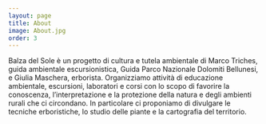 ```yaml
---
layout: page
title: About
image: About.jpg
order: 3 
---
```


Balza del Sole è un progetto di cultura e tutela ambientale di Marco Triches, guida ambientale escursionistica, Guida Parco Nazionale Dolomiti Bellunesi, e Giulia Maschera, erborista. Organizziamo attività di educazione ambientale, escursioni, laboratori e corsi con lo scopo di favorire la conoscenza, l’interpretazione e la protezione della natura e degli ambienti rurali che ci circondano. In particolare ci proponiamo di divulgare le tecniche erboristiche, lo studio delle piante e la cartografia del territorio. 